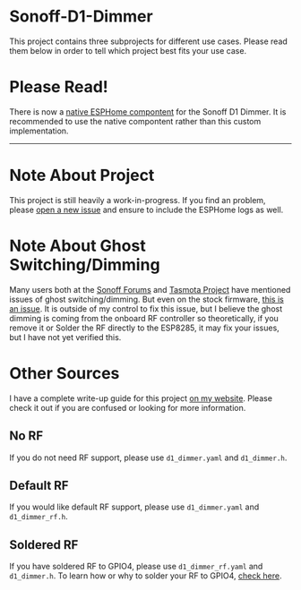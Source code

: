 # Sonoff-D1-Dimmer
This project contains three subprojects for different use cases. Please read them below in order to tell which project best fits your use case.

# Please Read!
There is now a [native ESPHome compontent](https://esphome.io/components/light/sonoff_d1.html) for the Sonoff D1 Dimmer. It is recommended to use the native compontent rather than this custom implementation.

---

# Note About Project
This project is still heavily a work-in-progress. If you find an problem, please [open a new issue](https://github.com/JeffResc/Sonoff-D1-Dimmer/issues/new) and ensure to include the ESPHome logs as well.

# Note About Ghost Switching/Dimming
Many users both at the [Sonoff Forums](https://support.itead.cc/support/discussions/topics/11000030765) and [Tasmota Project](https://github.com/arendst/Tasmota/issues/7598) have mentioned issues of ghost switching/dimming. But even on the stock firmware, [this is an issue](https://github.com/arendst/Tasmota/issues/7598#issuecomment-691650308). It is outside of my control to fix this issue, but I believe the ghost dimming is coming from the onboard RF controller so theoretically, if you remove it or Solder the RF directly to the ESP8285, it may fix your issues, but I have not yet verified this.

# Other Sources
I have a complete write-up guide for this project [on my website](https://jeffresc.dev/blog/2020-10-10). Please check it out if you are confused or looking for more information.

## No RF
If you do not need RF support, please use `d1_dimmer.yaml` and `d1_dimmer.h`.

## Default RF
If you would like default RF support, please use `d1_dimmer.yaml` and `d1_dimmer_rf.h`.

## Soldered RF
If you have soldered RF to GPIO4, please use `d1_dimmer_rf.yaml` and `d1_dimmer.h`. To learn how or why to solder your RF to GPIO4, [check here](https://jeffresc.dev/blog/2020-10-10#soldering-for-433mhz-remote).
